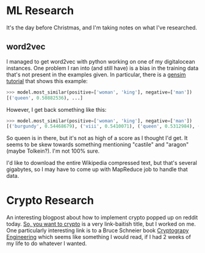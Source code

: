 # ML Research

It's the day before Christmas, and I'm taking notes on what I've researched.

## word2vec

I managed to get word2vec with python working on one of my digitalocean instances. One problem I ran into (and still have) is a bias in the training data that's not present in the examples given. In particular, there is a 
[gensim tutorial](http://radimrehurek.com/gensim/models/word2vec.html) that shows this example:

```python
>>> model.most_similar(positive=['woman', 'king'], negative=['man'])
[('queen', 0.50882536), ...]
```

However, I get back something like this:

```python
>>> model.most_similar(positive=['woman', 'king'], negative=['man'])
[('burgundy', 0.54468679), ('viii', 0.5410071), ('queen', 0.5312984), ('afonso', 0.53091687), ('consort', 0.52081859), ('aragon', 0.51921749), ('vii', 0.51237959), ('anshan', 0.50568104), ('iv', 0.50558347), ('castile', 0.50518328)]
```

So queen is in there, but it's not as high of a score as I thought I'd get. It seems to be skew towards something mentioning "castile" and "aragon" (maybe Tolkein?). I'm not 100% sure. 

I'd like to download the entire Wikipedia compressed text, but that's several gigabytes, so I may have to come up with MapReduce job to handle that data.

# Crypto Research

An interesting blogpost about how to implement crypto popped up on reddit today. [So, you want to crypto](http://blog.existentialize.com/so-you-want-to-crypto.html) is a very link-baitish title, but I worked on me. One
particularly interesting link is to a Bruce Schneier book [Cryptograpy Engineering](https://www.schneier.com/book-ce.html) which seems like something I would read, if I had 2 weeks of my life to do whatever I wanted. 
